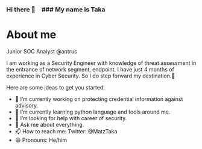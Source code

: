 ### Hi there 👋　### My name is Taka
# About me

Junior SOC Analyst @antrus 

I am working as a Security Engineer with knowledge of threat assessment in the entrance of network segment, endpoint.
I have just 4 months of experience in Cyber Security.
So I do step forward my destination.🤩

Here are some ideas to get you started:

- 🔭 I’m currently working on protecting credential information against advisory.
- 🌱 I’m currently learning python language and tools around me.
- 🤔 I’m looking for help with career of security.
- 💬 Ask me about everything.
- 📫 How to reach me: Twitter: @MatzTaka
- 😄 Pronouns: He/him
